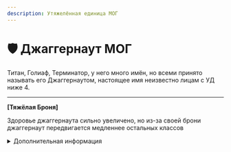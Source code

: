 ```yaml
---
description: Утяжелённая единица МОГ
---
```


# 🛡️ Джаггернаут МОГ

Титан, Голиаф, Терминатор, у него много имён, но всеми принято называть его Джаггернаутом, настоящее имя неизвестно лицам с УД ниже 4.

***

**\[Тяжёлая Броня]**&#x20;

Здоровье джаггернаута сильно увеличено, но из-за своей брони джаггернаут передвигается медленнее остальных классов

<details>

<summary>Дополнительная информация</summary>



* **Класс**: МОГ
* **Оружие**: Пулемет FR-MG-0
* **Уровень доступа**: КК-Капитана
* **Броня**: Тяжёлая
* **Особое снаряжение**: Отсутствует



</details>
